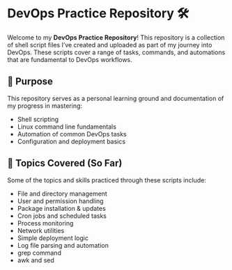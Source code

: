 # DevOps Practice Repository 🛠️

Welcome to my **DevOps Practice Repository**! This repository is a collection of shell script files I’ve created and uploaded as part of my journey into DevOps. These scripts cover a range of tasks, commands, and automations that are fundamental to DevOps workflows.

## 🚀 Purpose

This repository serves as a personal learning ground and documentation of my progress in mastering:
- Shell scripting
- Linux command line fundamentals
- Automation of common DevOps tasks
- Configuration and deployment basics

## 📌 Topics Covered (So Far)

Some of the topics and skills practiced through these scripts include:

- File and directory management
- User and permission handling
- Package installation & updates
- Cron jobs and scheduled tasks
- Process monitoring
- Network utilities
- Simple deployment logic
- Log file parsing and automation
- grep command
- awk and sed 
